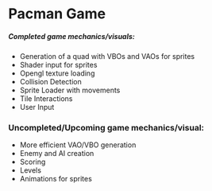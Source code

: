 ﻿# Pacman Game

##### __Completed game mechanics/visuals__:
* Generation of a quad with VBOs and VAOs for sprites
* Shader input for sprites
* Opengl texture loading
* Collision Detection
* Sprite Loader with movements
* Tile Interactions
* User Input

### __Uncompleted/Upcoming game mechanics/visual__:
* More efficient VAO/VBO generation
* Enemy and AI creation
* Scoring
* Levels
* Animations for sprites